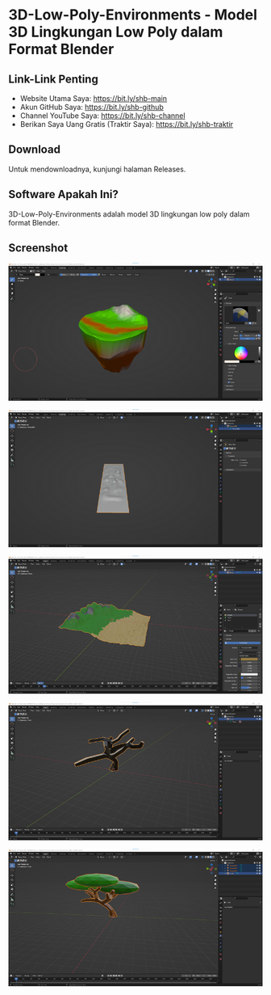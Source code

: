 # 3D-Low-Poly-Environments - Model 3D Lingkungan Low Poly dalam Format Blender

## Link-Link Penting

- Website Utama Saya: https://bit.ly/shb-main
- Akun GitHub Saya: https://bit.ly/shb-github
- Channel YouTube Saya: https://bit.ly/shb-channel
- Berikan Saya Uang Gratis (Traktir Saya): https://bit.ly/shb-traktir

## Download

Untuk mendownloadnya, kunjungi halaman Releases.

## Software Apakah Ini?

3D-Low-Poly-Environments adalah model 3D lingkungan low poly dalam format Blender.

## Screenshot

![ScreenShot](.readme-assets/Screenshot%202022-12-23%20021453.png?raw=true)

![ScreenShot](.readme-assets/Screenshot%202022-12-23%20021515.png?raw=true)

![ScreenShot](.readme-assets/Screenshot%202022-12-23%20021530.png?raw=true)

![ScreenShot](.readme-assets/Screenshot%202022-12-23%20021545.png?raw=true)

![ScreenShot](.readme-assets/Screenshot%202022-12-23%20021600.png?raw=true)

